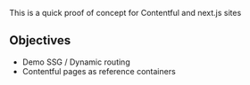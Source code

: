 This is a quick proof of concept for Contentful and next.js sites

## Objectives

- Demo SSG / Dynamic routing
- Contentful pages as reference containers
